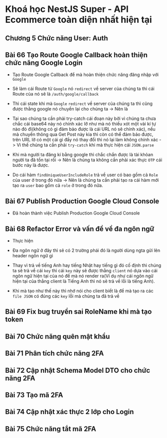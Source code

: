 # Khoá học NestJS Super - API Ecommerce toàn diện nhất hiện tại

## Chương 5 Chức năng User: Auth

## Bài 66 Tạo Route Google Callback hoàn thiện chức năng Google Login

- Tạo Route Google Callback để mà hoàn thiện chức năng đăng nhập với `Google`

- Sẽ làm cái Route từ `Google` nó `redirect` về server của chúng ta thì cái Route của nó sẽ là `/auth/google/callback`

- Thì cái state khi mà `Google` `redirect` về server của chúng ta thì cũng được thằng google nó chuyền lại cho chúng ta -> Nên là

- Tại sao chúng ta cần phải try-catch cái đoạn này bởi vì chúng ta chưa chắc cái base64 này nó chính xác lỡ như mà nó thiếu xót một vài kí tự nào đó đi(không có gì đảm bảo được là cái URL nó sẽ chính xác), nếu mà chuyền thông qua Get Post này kia thì còn có thể đảm bảo được, trên URL lỡ có một cái gì đấy nó thay đổi thì nó lại làm không chính xác -> Vì thế chúng ta cần phải `try-catch` khi mà thực hiện cái `JSON.parse`

- Khi mà người ta đăng kí bằng google thì chắc chắn được là tài khỏan người ta đã tồn tại rồi -> Nên là chúng ta không cần phải xác thực `OTP` cái bước này là được.

- Do cái hàm `findUniqueUserIncludeRole` trả về user có bao gồm cả `Role` của user ở trong đó nữa -> Nên là chúng ta cần phải tạo ra cái hàm mới tạo ra `user` bao gồm cả `role` ở trong đó nữa.

## Bài 67 Publish Production Google Cloud Console

- Đã hoàn thành việc Publish Production Google Cloud Console

## Bài 68 Refactor Error và vấn đề về đa ngôn ngữ

- Thực hiện

- Đa ngôn ngữ ở đây thì sẽ có 2 trường phái đó là người dùng ngta gửi lên header ngôn ngữ gì

- Thay vì trả về tiếng Anh hay tiếng Nhật hay tiếng gì đó cố định thì chúng ta sẽ trả về cái `key` thì cái `key` này sẽ được thằng `client` nó dựa vào cái ngôn ngữ hiện tại của nó để mà nó render ra(Ví dụ như cái ngôn ngữ hiện tại của thằng client là Tiếng Anh thì nó sẽ trả về lỗi là tiếng Anh).

- Khi mà tạo như thế này thì nhớ nói cho client biết là để mà tạo ra các `file JSON` có đúng các `key` lỗi mà chúng ta đã trả về

## Bài 69 Fix bug truyền sai RoleName khi mà tạo token

## Bài 70 Chức năng quên mật khẩu

## Bài 71 Phân tích chức năng 2FA

## Bài 72 Cập nhật Schema Model DTO cho chức năng 2FA

## Bài 73 Tạo mã 2FA

## Bài 74 Cập nhật xác thực 2 lớp cho Login

## Bài 75 Chức năng tắt mã 2FA
